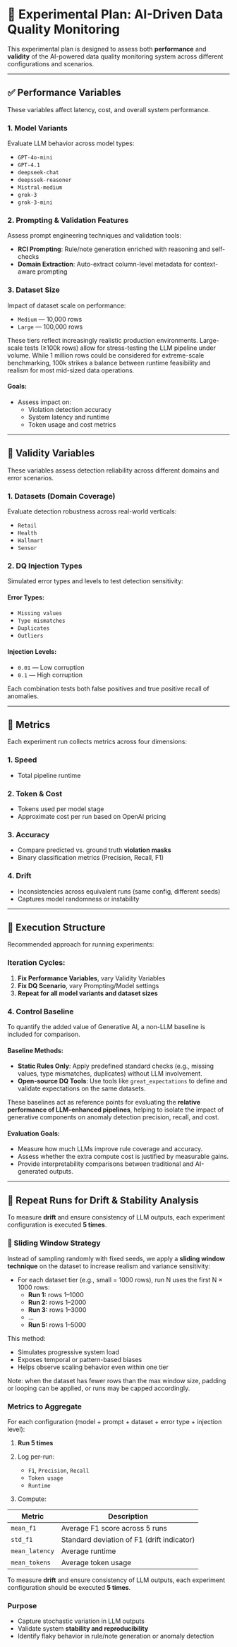 
# 🧪 Experimental Plan: AI-Driven Data Quality Monitoring

This experimental plan is designed to assess both **performance** and **validity** of the AI-powered data quality monitoring system across different configurations and scenarios.

---

## ✅ Performance Variables
These variables affect latency, cost, and overall system performance.

### 1. Model Variants
Evaluate LLM behavior across model types:

- `GPT-4o-mini`
- `GPT-4.1`
- `deepseek-chat`
- `deepssek-reasoner`
- `Mistral-medium`
- `grok-3`
- `grok-3-mini`


### 2. Prompting & Validation Features
Assess prompt engineering techniques and validation tools:

- **RCI Prompting**: Rule/note generation enriched with reasoning and self-checks
- **Domain Extraction**: Auto-extract column-level metadata for context-aware prompting


### 3. Dataset Size
Impact of dataset scale on performance:

- `Medium` — 10,000 rows
- `Large` — 100,000 rows

These tiers reflect increasingly realistic production environments. Large-scale tests (≥100k rows) allow for stress-testing the LLM pipeline under volume. While 1 million rows could be considered for extreme-scale benchmarking, 100k strikes a balance between runtime feasibility and realism for most mid-sized data operations.

#### Goals:
- Assess impact on:
  - Violation detection accuracy
  - System latency and runtime
  - Token usage and cost metrics


---

## 🧪 Validity Variables
These variables assess detection reliability across different domains and error scenarios.

### 1. Datasets (Domain Coverage)
Evaluate detection robustness across real-world verticals:

- `Retail`
- `Health`
- `Wallmart`
- `Sensor`

### 2. DQ Injection Types
Simulated error types and levels to test detection sensitivity:

#### Error Types:
- `Missing values`
- `Type mismatches`
- `Duplicates`
- `Outliers`

#### Injection Levels:
- `0.01` — Low corruption
- `0.1` — High corruption

Each combination tests both false positives and true positive recall of anomalies.

---

## 📏 Metrics
Each experiment run collects metrics across four dimensions:

### 1. Speed
- Total pipeline runtime

### 2. Token & Cost
- Tokens used per model stage
- Approximate cost per run based on OpenAI pricing

### 3. Accuracy
- Compare predicted vs. ground truth **violation masks**
- Binary classification metrics (Precision, Recall, F1)

### 4. Drift
- Inconsistencies across equivalent runs (same config, different seeds)
- Captures model randomness or instability

---

## 🔁 Execution Structure
Recommended approach for running experiments:

### Iteration Cycles:
1. **Fix Performance Variables**, vary Validity Variables
2. **Fix DQ Scenario**, vary Prompting/Model settings
3. **Repeat for all model variants and dataset sizes**


### 4. Control Baseline
To quantify the added value of Generative AI, a non-LLM baseline is included for comparison.

#### Baseline Methods:
- **Static Rules Only**: Apply predefined standard checks (e.g., missing values, type mismatches, duplicates) without LLM involvement.
- **Open-source DQ Tools**: Use tools like `great_expectations` to define and validate expectations on the same datasets.

These baselines act as reference points for evaluating the **relative performance of LLM-enhanced pipelines**, helping to isolate the impact of generative components on anomaly detection precision, recall, and cost.

#### Evaluation Goals:
- Measure how much LLMs improve rule coverage and accuracy.
- Assess whether the extra compute cost is justified by measurable gains.
- Provide interpretability comparisons between traditional and AI-generated outputs.


---

## 🔁 Repeat Runs for Drift & Stability Analysis

To measure **drift** and ensure consistency of LLM outputs, each experiment configuration is executed **5 times**.

### 🔹 Sliding Window Strategy
Instead of sampling randomly with fixed seeds, we apply a **sliding window technique** on the dataset to increase realism and variance sensitivity:

- For each dataset tier (e.g., small = 1000 rows), run N uses the first N × 1000 rows:
  - **Run 1:** rows 1–1000
  - **Run 2:** rows 1–2000
  - **Run 3:** rows 1–3000
  - ...
  - **Run 5:** rows 1–5000

This method:
- Simulates progressive system load
- Exposes temporal or pattern-based biases
- Helps observe scaling behavior even within one tier

Note: when the dataset has fewer rows than the max window size, padding or looping can be applied, or runs may be capped accordingly.

### Metrics to Aggregate
For each configuration (model + prompt + dataset + error type + injection level):

1. **Run 5 times**
2. Log per-run:
   - `F1`, `Precision`, `Recall`
   - `Token usage`
   - `Runtime`

3. Compute:

| Metric         | Description                                      |
|----------------|--------------------------------------------------|
| `mean_f1`      | Average F1 score across 5 runs                   |
| `std_f1`       | Standard deviation of F1 (drift indicator)       |
| `mean_latency` | Average runtime                                  |
| `mean_tokens`  | Average token usage                              |

To measure **drift** and ensure consistency of LLM outputs, each experiment configuration should be executed **5 times**.

### Purpose
- Capture stochastic variation in LLM outputs
- Validate system **stability and reproducibility**
- Identify flaky behavior in rule/note generation or anomaly detection
